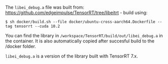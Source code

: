 The `libei_debug.a` file was built from: https://github.com/edgeimpulse/TensorRT/tree/libeitrt - build using:

```
$ sh docker/build.sh --file docker/ubuntu-cross-aarch64.Dockerfile --tag tensorrt --cuda 10.2
```

You can find the library in `/workspace/TensorRT/build/out/libei_debug.a` in the container. It is also automatically copied after succesful build to the /docker folder.

`libei_debug.a` is a version of the library built with TensorRT 7.x.
